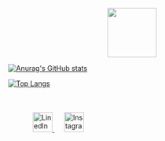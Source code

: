 

<!--
**deepchhatralia/deepchhatralia** is a ✨ _special_ ✨ repository because its `README.md` (this file) appears on your GitHub profile.

Here are some ideas to get you started:

- 🔭 I’m currently working on ...
- 🌱 I’m currently learning ...
- 👯 I’m looking to collaborate on ...
- 🤔 I’m looking for help with ...
- 💬 Ask me about ...
- 📫 How to reach me: ...
- 😄 Pronouns: ...
- ⚡ Fun fact: ...
-->

<p align="center">
<!--   <img src="https://cdn0.iconfinder.com/data/icons/fillicons-information-technology/1550/hello_world_code_web-256.png"/> -->
  <img width="100px" src="https://cdn0.iconfinder.com/data/icons/fillicons-information-technology/1550/hello_world_code_web-256.png" />
</p>

[![Anurag's GitHub stats](https://github-readme-stats.vercel.app/api?username=deepchhatralia&count_private=true&show_icons=true&theme=nightowl)](https://github.com/anuraghazra/github-readme-stats)
<!-- &layout=compact
  &layout=donut
 &layout=compact-vertical
&layout=pie
-->

[![Top Langs](https://github-readme-stats.vercel.app/api/top-langs/?username=anuraghazra&layout=donut)](https://github.com/anuraghazra/github-readme-stats)

<!-- ![Snake animation](https://github.com/thepiyushmalhotra/thepiyushmalhotra/blob/output/github-contribution-grid-snake.svg) -->


<div style="margin: 50px;">
  <a style="margin-right: 20px;" href="https://www.linkedin.com/in/deep-chhatralia-077994176/">
    <img src="https://cdn1.iconfinder.com/data/icons/logotypes/32/circle-linkedin-512.png" alt="Linedln" width="40px" />  
  </a>

  <a href="https://www.instagram.com/deep_chhatralia/">
    <img src="https://cdn4.iconfinder.com/data/icons/picons-social/57/38-instagram-2-512.png" alt="Instagram" width="40px" />  
  </a>
</div>
